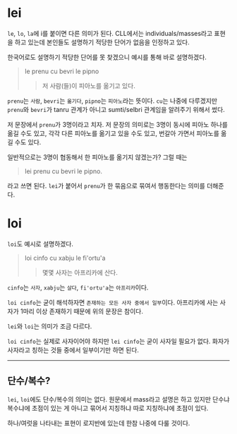 # lei

`le`, `lo`, `la`에 i를 붙이면 다른 의미가 된다. CLL에서는 individuals/masses라고 표현을 하고 있는데 본인들도 설명하기 적당한 단어가 없음을 인정하고 있다.

한국어로도 설명하기 적당한 단어를 못 찾겠으니 예시를 통해 바로 설명하겠다.

> le prenu cu bevri le pipno
>> 저 사람(들)이 피아노를 옮기고 있다.

`prenu`는 `사람`, `bevri`는 `옮기다`, `pipno`는 `피아노`라는 뜻이다.
`cu`는 나중에 다루겠지만 `prenu`와 `bevri`가 tanru 관계가 아니고 sumti/selbri 관계임을 알려주기 위해서 썼다.

저 문장에서 `prenu`가 3명이라고 치자. 저 문장의 의미로는 3명이 동시에 피아노 하나를 옮길 수도 있고, 각각 다른 피아노를 옮기고 있을 수도 있고, 번갈아 가면서 피아노를 옮길 수도 있다.

일반적으로는 3명이 협동해서 한 피아노를 옮기지 않겠는가? 그럴 때는

> lei prenu cu bevri le pipno.

라고 쓰면 된다. `lei`가 붙어서 `prenu`가 한 묶음으로 묶여서 행동한다는 의미를 더해준다.


# loi

`loi`도 예시로 설명하겠다.

> loi cinfo cu xabju le fi'ortu'a
>> 몇몇 사자는 아프리카에 산다.

`cinfo`는 `사자`, `xabju`는 `살다`, `fi'ortu'a`는 `아프리카`이다.

`loi cinfo`는 굳이 해석하자면 `존재하는 모든 사자 중에서 일부`이다.
아프리카에 사는 사자가 1마리 이상 존재하기 때문에 위의 문장은 참이다.

`lei`와 `loi`는 의미가 조금 다르다.

`loi cinfo`는 실제로 사자이어야 하지만 `lei cinfo`는 굳이 사자일 필요가 없다. 화자가 사자라고 칭하는 것들 중에서 일부이기만 하면 된다.


---

## 단수/복수?

`lei`, `loi`에도 단수/복수의 의미는 없다. 원문에서 mass라고 설명은 하고 있지만 단수냐 복수냐에 초점이 있는 게 아니고 묶어서 지칭하냐 따로 지칭하냐에 초점이 있다.

하나/여럿을 나타내는 표현이 로지반에 있는데 한참 나중에 다룰 것이다.